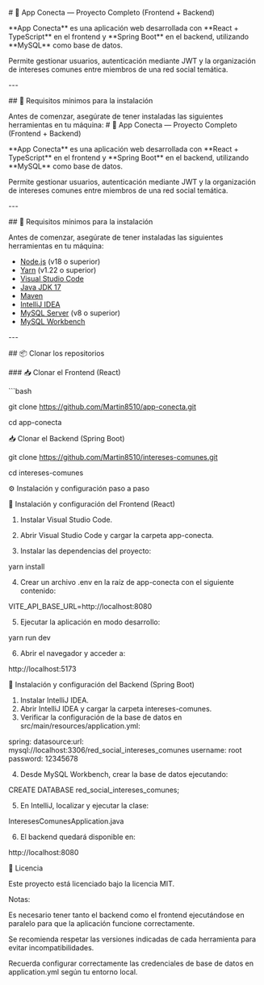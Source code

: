 \# 📡 App Conecta — Proyecto Completo (Frontend + Backend)

\*\*App Conecta\*\* es una aplicación web desarrollada con \*\*React + TypeScript\*\* en el frontend y \*\*Spring Boot\*\* en el backend, utilizando \*\*MySQL\*\* como base de datos.

Permite gestionar usuarios, autenticación mediante JWT y la organización de intereses comunes entre miembros de una red social temática.

\---

\## 📌 Requisitos mínimos para la instalación

Antes de comenzar, asegúrate de tener instaladas las siguientes herramientas en tu máquina:
\# 📡 App Conecta — Proyecto Completo (Frontend + Backend)

\*\*App Conecta\*\* es una aplicación web desarrollada con \*\*React + TypeScript\*\* en el frontend y \*\*Spring Boot\*\* en el backend, utilizando \*\*MySQL\*\* como base de datos.

Permite gestionar usuarios, autenticación mediante JWT y la organización de intereses comunes entre miembros de una red social temática.

\---

\## 📌 Requisitos mínimos para la instalación

Antes de comenzar, asegúrate de tener instaladas las siguientes herramientas en tu máquina:

- [Node.js](https://nodejs.org/en) (v18 o superior)
- [Yarn](https://classic.yarnpkg.com/lang/en/docs/install/) (v1.22 o superior)
- [Visual Studio Code](https://code.visualstudio.com/)
- [Java JDK 17](https://adoptium.net/)
- [Maven](https://maven.apache.org/)
- [IntelliJ IDEA](https://www.jetbrains.com/idea/)
- [MySQL Server](https://dev.mysql.com/downloads/mysql/) (v8 o superior)
- [MySQL Workbench](https://dev.mysql.com/downloads/workbench/)

\---

\## 📦 Clonar los repositorios

\### 📥 Clonar el Frontend (React)

\```bash

git clone https://github.com/Martin8510/app-conecta.git

cd app-conecta

📥 Clonar el Backend (Spring Boot)

git clone https://github.com/Martin8510/intereses-comunes.git

cd intereses-comunes

⚙️ Instalación y configuración paso a paso

🚀 Instalación y configuración del Frontend (React)

1. Instalar Visual Studio Code.
2. Abrir Visual Studio Code y cargar la carpeta app-conecta.

3. Instalar las dependencias del proyecto:

yarn install

4. Crear un archivo .env en la raíz de app-conecta con el siguiente contenido:

VITE_API_BASE_URL=http://localhost:8080

5. Ejecutar la aplicación en modo desarrollo:

yarn run dev

6. Abrir el navegador y acceder a:

http://localhost:5173

🚀 Instalación y configuración del Backend (Spring Boot)

1. Instalar IntelliJ IDEA.
2. Abrir IntelliJ IDEA y cargar la carpeta intereses-comunes.
3. Verificar la configuración de la base de datos en src/main/resources/application.yml:

spring:
datasource:url: mysql://localhost:3306/red_social_intereses_comunes
username: root
password: 12345678

4. Desde MySQL Workbench, crear la base de datos ejecutando:

CREATE DATABASE red_social_intereses_comunes;

5. En IntelliJ, localizar y ejecutar la clase:

InteresesComunesApplication.java

6. El backend quedará disponible en:

http://localhost:8080

📄 Licencia

Este proyecto está licenciado bajo la licencia MIT.

Notas:

Es necesario tener tanto el backend como el frontend ejecutándose en paralelo para que la aplicación funcione correctamente.

Se recomienda respetar las versiones indicadas de cada herramienta para evitar incompatibilidades.

Recuerda configurar correctamente las credenciales de base de datos en application.yml según tu entorno local.

